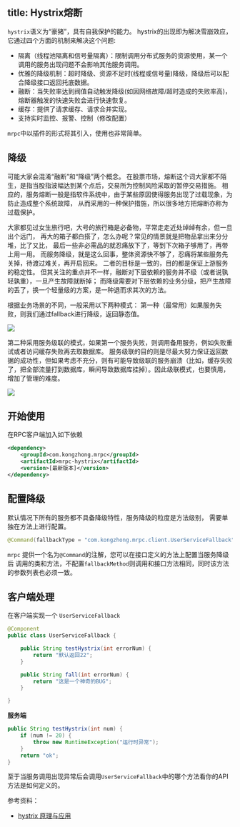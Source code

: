title: Hystrix熔断
-----------------

`hystrix`语义为“豪猪”，具有自我保护的能力。
hystrix的出现即为解决雪崩效应，它通过四个方面的机制来解决这个问题:

- 隔离（线程池隔离和信号量隔离）：限制调用分布式服务的资源使用，某一个调用的服务出现问题不会影响其他服务调用。
- 优雅的降级机制：超时降级、资源不足时(线程或信号量)降级，降级后可以配合降级接口返回托底数据。
- 融断：当失败率达到阀值自动触发降级(如因网络故障/超时造成的失败率高)，熔断器触发的快速失败会进行快速恢复。
- 缓存：提供了请求缓存、请求合并实现。
- 支持实时监控、报警、控制（修改配置）

`mrpc`中以插件的形式将其引入，使用也非常简单。

## 降级

可能大家会混淆“融断”和“降级”两个概念。
在股票市场，熔断这个词大家都不陌生，是指当股指波幅达到某个点后，交易所为控制风险采取的暂停交易措施。
相应的，服务熔断一般是指软件系统中，由于某些原因使得服务出现了过载现象，为防止造成整个系统故障，
从而采用的一种保护措施，所以很多地方把熔断亦称为过载保护。

大家都见过女生旅行吧，大号的旅行箱是必备物，平常走走近处绰绰有余，但一旦出个远门，
再大的箱子都白搭了，怎么办呢？常见的情景就是把物品拿出来分分堆，比了又比，
最后一些非必需品的就忍痛放下了，等到下次箱子够用了，再带上用一用。
而服务降级，就是这么回事，整体资源快不够了，忍痛将某些服务先关掉，待渡过难关，再开启回来。
二者的目标是一致的，目的都是保证上游服务的稳定性。
但其关注的重点并不一样，融断对下层依赖的服务并不级（或者说孰轻孰重），一旦产生故障就断掉；
而降级需要对下层依赖的业务分级，把产生故障的丢了，换一个轻量级的方案，是一种退而求其次的方法。

根据业务场景的不同，一般采用以下两种模式：
第一种（最常用）如果服务失败，则我们通过fallback进行降级，返回静态值。

![](https://user-gold-cdn.xitu.io/2017/4/24/f1dc1569e23652c496d4ce8f332a63c9?imageView2/0/w/1280/h/960)

第二种采用服务级联的模式，如果第一个服务失败，则调用备用服务，例如失败重试或者访问缓存失败再去取数据库。
服务级联的目的则是尽最大努力保证返回数据的成功性，但如果考虑不充分，则有可能导致级联的服务崩溃（比如，缓存失败了，把全部流量打到数据库，瞬间导致数据库挂掉）。因此级联模式，也要慎用，增加了管理的难度。

![](https://user-gold-cdn.xitu.io/2017/4/24/a5de4f0919dba3265b969b62dfa7b0b2?imageView2/0/w/1280/h/960)

## 开始使用

在RPC客户端加入如下依赖

```xml
<dependency>
    <groupId>com.kongzhong.mrpc</groupId>
    <artifactId>mrpc-hystrix</artifactId>
    <version>[最新版本]</version>
</dependency>
```

## 配置降级

默认情况下所有的服务都不具备降级特性，服务降级的粒度是方法级别，
需要单独在方法上进行配置。

```java
@Command(fallbackType = "com.kongzhong.mrpc.client.UserServiceFallback")
```

`mrpc` 提供一个名为`@Command`的注解，您可以在接口定义的方法上配置当服务降级后
调用的类和方法，不配置`fallbackMethod`则调用和接口方法相同，同时该方法的参数列表也必须一致。

## 客户端处理

在客户端实现一个 `UserServiceFallback`

```java
@Component
public class UserServiceFallback {

    public String testHystrix(int errorNum) {
        return "默认返回22";
    }

    public String fall(int errorNum) {
        return "这是一个神奇的BUG";
    }

}
```

**服务端**

```java
public String testHystrix(int num) {
    if (num != 20) {
        throw new RuntimeException("运行时异常");
    }
    return "ok";
}
```

至于当服务调用出现异常后会调用`UserServiceFallback`中的哪个方法看你的API方法是如何定义的。

参考资料：

- [hystrix 原理与应用](https://juejin.im/entry/58fd69235c497d00580437cc)